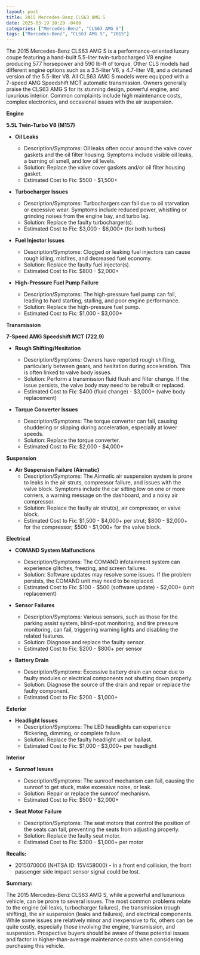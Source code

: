 ```yaml
---
layout: post
title: 2015 Mercedes-Benz CLS63 AMG S
date: 2025-03-19 10:29 -0400
categories: ["Mercedes-Benz", "CLS63 AMG S"]
tags: ["Mercedes-Benz", "CLS63 AMG S", "2015"]
---
```

The 2015 Mercedes-Benz CLS63 AMG S is a performance-oriented luxury coupe featuring a hand-built 5.5-liter twin-turbocharged V8 engine producing 577 horsepower and 590 lb-ft of torque. Other CLS models had different engine options such as a 3.5-liter V6, a 4.7-liter V8, and a detuned version of the 5.5-liter V8. All CLS63 AMG S models were equipped with a 7-speed AMG Speedshift MCT automatic transmission. Owners generally praise the CLS63 AMG S for its stunning design, powerful engine, and luxurious interior. Common complaints include high maintenance costs, complex electronics, and occasional issues with the air suspension.

**Engine**

**5.5L Twin-Turbo V8 (M157)**

*   **Oil Leaks**
    *   Description/Symptoms: Oil leaks often occur around the valve cover gaskets and the oil filter housing. Symptoms include visible oil leaks, a burning oil smell, and low oil levels.
    *   Solution: Replace the valve cover gaskets and/or oil filter housing gasket.
    *   Estimated Cost to Fix: $500 - $1,500+

*   **Turbocharger Issues**
    * Description/Symptoms: Turbochargers can fail due to oil starvation or excessive wear. Symptoms include reduced power, whistling or grinding noises from the engine bay, and turbo lag.
    * Solution: Replace the faulty turbocharger(s).
    * Estimated Cost to Fix: $3,000 - $6,000+ (for both turbos)

*   **Fuel Injector Issues**
    * Description/Symptoms: Clogged or leaking fuel injectors can cause rough idling, misfires, and decreased fuel economy.
    * Solution: Replace the faulty fuel injector(s).
    * Estimated Cost to Fix: $800 - $2,000+
*   **High-Pressure Fuel Pump Failure**
    * Description/Symptoms: The high-pressure fuel pump can fail, leading to hard starting, stalling, and poor engine performance.
    * Solution: Replace the high-pressure fuel pump.
    * Estimated Cost to Fix: $1,000 - $3,000+

**Transmission**

**7-Speed AMG Speedshift MCT (722.9)**

*   **Rough Shifting/Hesitation**
    *   Description/Symptoms: Owners have reported rough shifting, particularly between gears, and hesitation during acceleration. This is often linked to valve body issues.
    *   Solution: Perform a transmission fluid flush and filter change. If the issue persists, the valve body may need to be rebuilt or replaced.
    *   Estimated Cost to Fix: $400 (fluid change) - $3,000+ (valve body replacement)

*   **Torque Converter Issues**
    * Description/Symptoms: The torque converter can fail, causing shuddering or slipping during acceleration, especially at lower speeds.
    * Solution: Replace the torque converter.
    * Estimated Cost to Fix: $2,000 - $4,000+

**Suspension**

*   **Air Suspension Failure (Airmatic)**
    *   Description/Symptoms: The Airmatic air suspension system is prone to leaks in the air struts, compressor failure, and issues with the valve block. Symptoms include the car sitting low on one or more corners, a warning message on the dashboard, and a noisy air compressor.
    *   Solution: Replace the faulty air strut(s), air compressor, or valve block.
    *   Estimated Cost to Fix: $1,500 - $4,000+ per strut; $800 - $2,000+ for the compressor; $500 - $1,000+ for the valve block.

**Electrical**

*   **COMAND System Malfunctions**
    *   Description/Symptoms: The COMAND infotainment system can experience glitches, freezing, and screen failures.
    *   Solution: Software updates may resolve some issues. If the problem persists, the COMAND unit may need to be replaced.
    *   Estimated Cost to Fix: $100 - $500 (software update) - $2,000+ (unit replacement)

*   **Sensor Failures**
    *   Description/Symptoms: Various sensors, such as those for the parking assist system, blind-spot monitoring, and tire pressure monitoring, can fail, triggering warning lights and disabling the related features.
    *   Solution: Diagnose and replace the faulty sensor.
    *   Estimated Cost to Fix: $200 - $800+ per sensor

*   **Battery Drain**
    *   Description/Symptoms: Excessive battery drain can occur due to faulty modules or electrical components not shutting down properly.
    *   Solution: Diagnose the source of the drain and repair or replace the faulty component.
    *   Estimated Cost to Fix: $200 - $1,000+

**Exterior**

*   **Headlight Issues**
    *   Description/Symptoms: The LED headlights can experience flickering, dimming, or complete failure.
    *   Solution: Replace the faulty headlight unit or ballast.
    *   Estimated Cost to Fix: $1,000 - $3,000+ per headlight

**Interior**

*   **Sunroof Issues**
    *   Description/Symptoms: The sunroof mechanism can fail, causing the sunroof to get stuck, make excessive noise, or leak.
    *   Solution: Repair or replace the sunroof mechanism.
    *   Estimated Cost to Fix: $500 - $2,000+

*   **Seat Motor Failure**
    *   Description/Symptoms: The seat motors that control the position of the seats can fail, preventing the seats from adjusting properly.
    *   Solution: Replace the faulty seat motor.
    *   Estimated Cost to Fix: $300 - $1,000+ per motor

**Recalls:**
*   2015070006 (NHTSA ID: 15V458000) - In a front end collision, the front passenger side impact sensor signal could be lost.

**Summary:**

The 2015 Mercedes-Benz CLS63 AMG S, while a powerful and luxurious vehicle, can be prone to several issues. The most common problems relate to the engine (oil leaks, turbocharger failures), the transmission (rough shifting), the air suspension (leaks and failures), and electrical components. While some issues are relatively minor and inexpensive to fix, others can be quite costly, especially those involving the engine, transmission, and suspension. Prospective buyers should be aware of these potential issues and factor in higher-than-average maintenance costs when considering purchasing this vehicle.

